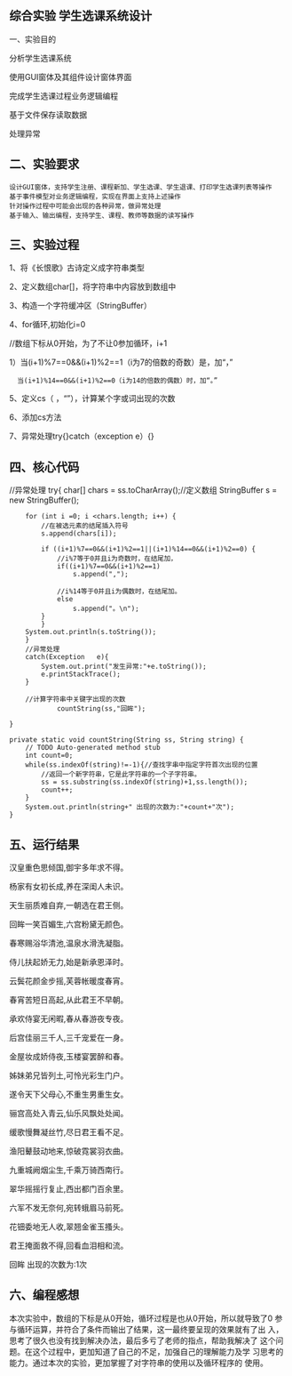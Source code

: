 ## 综合实验 学生选课系统设计
一、实验目的

分析学生选课系统

使用GUI窗体及其组件设计窗体界面

完成学生选课过程业务逻辑编程

基于文件保存读取数据

处理异常
## 二、实验要求

    设计GUI窗体，支持学生注册、课程新加、学生选课、学生退课、打印学生选课列表等操作
    基于事件模型对业务逻辑编程，实现在界面上支持上述操作
    针对操作过程中可能会出现的各种异常，做异常处理
    基于输入、输出编程，支持学生、课程、教师等数据的读写操作

## 三、实验过程

1、将《长恨歌》古诗定义成字符串类型

2、定义数组char[]，将字符串中内容放到数组中

3、构造一个字符缓冲区（StringBuffer）

4、for循环,初始化i=0

   //数组下标从0开始，为了不让0参加循环，i+1
   
   1）当(i+1)%7==0&&(i+1)%2==1（i为7的倍数的奇数）是，加“，”
   
      当(i+1)%14==0&&(i+1)%2==0（i为14的倍数的偶数）时，加“。”
      
5、定义cs（ ，“”），计算某个字或词出现的次数

6、添加cs方法

7、异常处理try{}catch（exception e）{}

## 四、核心代码

  //异常处理
    	try{
		char[] chars = ss.toCharArray();//定义数组
		StringBuffer s = new StringBuffer();
		
		for (int i =0; i <chars.length; i++) {
			//在被选元素的结尾插入符号
			s.append(chars[i]);
		
			if ((i+1)%7==0&&(i+1)%2==1||(i+1)%14==0&&(i+1)%2==0) {
				//i%7等于0并且i为奇数时，在结尾加，
				if((i+1)%7==0&&(i+1)%2==1)
					s.append(",");
				
				//i%14等于0并且i为偶数时，在结尾加。
				else
					s.append("。\n");
			}
			}
		System.out.println(s.toString());
		}
		//异常处理
		catch(Exception   e){
			System.out.print("发生异常:"+e.toString());
			e.printStackTrace();
		}
		
		//计算字符串中关键字出现的次数
				countString(ss,"回眸");
		
	}

	private static void countString(String ss, String string) {
		// TODO Auto-generated method stub
		int count=0;
		while(ss.indexOf(string)!=-1){//查找字串中指定字符首次出现的位置
			//返回一个新字符串，它是此字符串的一个子字符串。
			ss = ss.substring(ss.indexOf(string)+1,ss.length());    
            count++;
		}
		System.out.println(string+" 出现的次数为:"+count+"次");
	}

## 五、运行结果

汉皇重色思倾国,御宇多年求不得。

杨家有女初长成,养在深闺人未识。

天生丽质难自弃,一朝选在君王侧。

回眸一笑百媚生,六宫粉黛无颜色。

春寒赐浴华清池,温泉水滑洗凝脂。

侍儿扶起娇无力,始是新承恩泽时。

云鬓花颜金步摇,芙蓉帐暖度春宵。

春宵苦短日高起,从此君王不早朝。

承欢侍宴无闲暇,春从春游夜专夜。

后宫佳丽三千人,三千宠爱在一身。

金屋妆成娇侍夜,玉楼宴罢醉和春。

姊妹弟兄皆列土,可怜光彩生门户。

遂令天下父母心,不重生男重生女。

骊宫高处入青云,仙乐风飘处处闻。

缓歌慢舞凝丝竹,尽日君王看不足。

渔阳鼙鼓动地来,惊破霓裳羽衣曲。

九重城阙烟尘生,千乘万骑西南行。

翠华摇摇行复止,西出都门百余里。

六军不发无奈何,宛转蛾眉马前死。

花钿委地无人收,翠翘金雀玉搔头。

君王掩面救不得,回看血泪相和流。

回眸 出现的次数为:1次
## 六、编程感想

本次实验中，数组的下标是从0开始，循环过程是也从0开始，所以就导致了0 参与循环运算，并符合了条件而输出了结果，这一最终要呈现的效果就有了出 入，思考了很久也没有找到解决办法，最后多亏了老师的指点，帮助我解决了 这个问题。在这个过程中，更加知道了自己的不足，加强自己的理解能力及学 习思考的能力。通过本次的实验，更加掌握了对字符串的使用以及循环程序的 使用。
